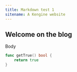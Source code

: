 ```yaml
---
title: Markdown test 1
sitename: A Kengine website
---
```


## Welcome on the blog

Body

```go
func getTrue() bool {
    return true
}
```
